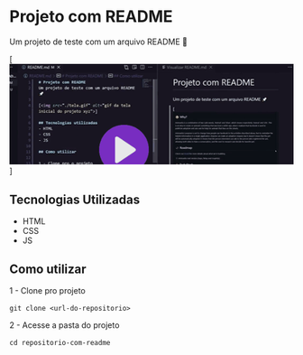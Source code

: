 # Projeto com README
Um projeto de teste com um arquivo README 🚀


[<img src="./GIF TESTE.gif" alt= "GIF de tela inicial deo projeto">]

## Tecnologias Utilizadas

- HTML
- CSS
- JS

## Como utilizar

1 - Clone pro projeto

```
git clone <url-do-repositorio>
```
2 - Acesse a pasta do projeto
```
cd repositorio-com-readme
```
